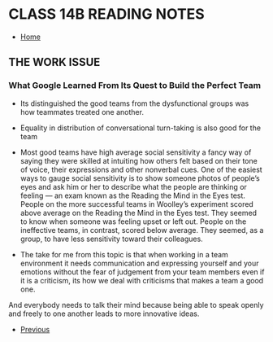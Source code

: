 # CLASS 14B READING NOTES


- [Home](https://seidomo.github.io/201-reading-notes/home)

## THE WORK ISSUE

### What Google Learned From Its Quest to Build the Perfect Team

* Its distinguished the good teams from the dysfunctional groups was how teammates treated one another.

* Equality in distribution of conversational turn-taking is also good
for the team

* Most good teams have high average social sensitivity  a fancy way of saying they were skilled at intuiting how others felt based on their tone of voice, their expressions and other nonverbal cues. One of the easiest ways to gauge social sensitivity is to show someone photos of people’s eyes and ask him or her to describe what the people are thinking or feeling — an exam known as the Reading the Mind in the Eyes test. People on the more successful teams in Woolley’s experiment scored above average on the Reading the Mind in the Eyes test. They seemed to know when someone was feeling upset or left out. People on the ineffective teams, in contrast, scored below average. They seemed, as a group, to have less sensitivity toward their colleagues.

* The take for me from this topic is that when working in a team environment it needs communication
and expressing yourself and your emotions without the fear of judgement from your team members even
if it is a criticism, its how we deal with criticisms that makes a team a good one.

And everybody needs to talk their mind because being able to speak openly and freely to one another leads to more innovative ideas.






- [Previous](https://seidomo.github.io/201-reading-notes/class13) 

